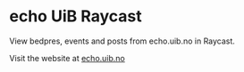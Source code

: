 # echo UiB Raycast

View bedpres, events and posts from echo.uib.no in Raycast.

Visit the website at [echo.uib.no](https://echo.uib.no)
